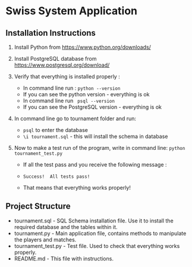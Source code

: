 # Swiss System Application

## Installation Instructions
1. Install Python from https://www.python.org/downloads/

2. Install PostgreSQL database from https://www.postgresql.org/download/

3. Verify that everything is installed properly :
    * In command line run :
        ``` python --version ```
    * If you can see the python version - everything is ok
    * In command line run
          ``` psql --version```
    * If you can see the PostgreSQL version - everything is ok

4. In command line go to tournament folder and run:
    * ```psql``` to enter the database
    * ```\i tournament.sql``` - this will install the schema in database
    
    
5. Now to make a test run of the program, write in command line:
    ``` python tournament_test.py ```
    * If all the test pass and you receive the following message :
    * ``` Success!  All tests pass! ```

    * That means that everything works properly!



          
## Project Structure
* tournament.sql - SQL Schema installation file. Use it to install the required database and the tables within it.
* tournament.py - Main application file, contains methods to manipulate the players and matches.
* tournament_test.py - Test file. Used to check that everything works properly.
* README.md - This file with instructions.
